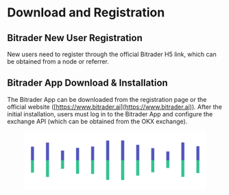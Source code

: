 # Download and Registration

## Bitrader New User Registration

New users need to register through the official Bitrader H5 link, which can be obtained from a node or referrer.



## Bitrader App Download & Installation

The Bitrader App can be downloaded from the registration page or the official website ([https://www.bitrader.ai](https://www.bitrader.ai)). After the initial installation, users must log in to the Bitrader App and configure the exchange API (which can be obtained from the OKX exchange).

<figure><img src="../.gitbook/assets/Pagination.png" alt=""><figcaption></figcaption></figure>
